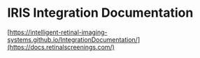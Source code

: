 # IRIS Integration Documentation

[https://intelligent-retinal-imaging-systems.github.io/IntegrationDocumentation/](https://docs.retinalscreenings.com/)
